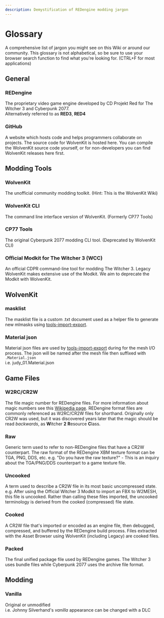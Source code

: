 ```yaml
---
description: Demystification of REDengine modding jargon
---
```


# Glossary

A comprehensive list of jargon you might see on this Wiki or around our community. This glossary is not alphabetical, so be sure to use your browser search function to find what you're looking for. (CTRL+F for most applications)

## General

### REDengine

&#x20;The proprietary video game engine developed by CD Projekt Red for The Witcher 3 and Cyberpunk 2077.\
Alternatively referred to as **RED3**, **RED4**

### GitHub

&#x20;A website which hosts code and helps programmers collaborate on projects. The source code for WolvenKit is hosted here. You can compile the WolvenKit source code yourself, or for non-developers you can find WolvenKit releases here first.

## Modding Tools

### WolvenKit

The unofficial community modding toolkit. (Hint: This is the WolvenKit Wiki)

### WolvenKit CLI

The command line interface version of WolvenKit. (Formerly CP77 Tools)

### CP77 Tools

The original Cyberpunk 2077 modding CLI tool. (Deprecated by WolvenKit CLI)

### Official Modkit for The Witcher 3 (WCC)

An official CDPR command-line tool for modding The Witcher 3. Legacy WolvenKit makes extensive use of the Modkit. We aim to deprecate the Modkit with WolvenKit.

## WolvenKit

### masklist

The masklist file is a custom .txt document used as a helper file to generate new mlmasks using [tools-import-export](../wolvenkit-app/tools/tools-import-export/ "mention").

### Material json

Material json files are used by [tools-import-export](../wolvenkit-app/tools/tools-import-export/ "mention") during for the mesh I/O process. The json will be named after the mesh file then suffixed with `.Material.json`\
i.e. judy\_01.Material.json

## Game Files

### W2RC/CR2W

The file magic number for REDengine files. For more information about magic numbers see this [Wikipedia page](https://en.wikipedia.org/wiki/List\_of\_file\_signatures). REDengine format files are commonly referenced as W2RC/CR2W files for shorthand. Originally only CR2W was used, but it was discovered years later that the magic should be read _backwards_, as **W**itcher **2** **R**esource **C**lass.

### Raw

Generic term used to refer to non-REDengine files that have a CR2W counterpart. The raw format of the REDengine XBM texture format can be TGA, PNG, DDS, etc. e.g. "Do you have the raw texture?" - This is an inquiry about the TGA/PNG/DDS counterpart to a game texture file.

### Uncooked

A term used to describe a CR2W file in its most basic uncompressed state.\
e.g. After using the Official Witcher 3 Modkit to import an FBX to W2MESH, this file is uncooked. Rather than calling these files imported, the uncooked terminology is derived from the cooked (compressed) file state.

### Cooked

A CR2W file that's imported or encoded as an engine file, then debugged, compressed, and buffered by the REDengine build process. Files extracted with the Asset Browser using WolvenKit (including Legacy) are cooked files.

### Packed

The final unified package file used by REDengine games. The Witcher 3 uses bundle files while Cyberpunk 2077 uses the archive file format.

## Modding

### Vanilla

Original or unmodified\
i.e. Johnny Silverhand's _vanilla_ appearance can be changed with a DLC
